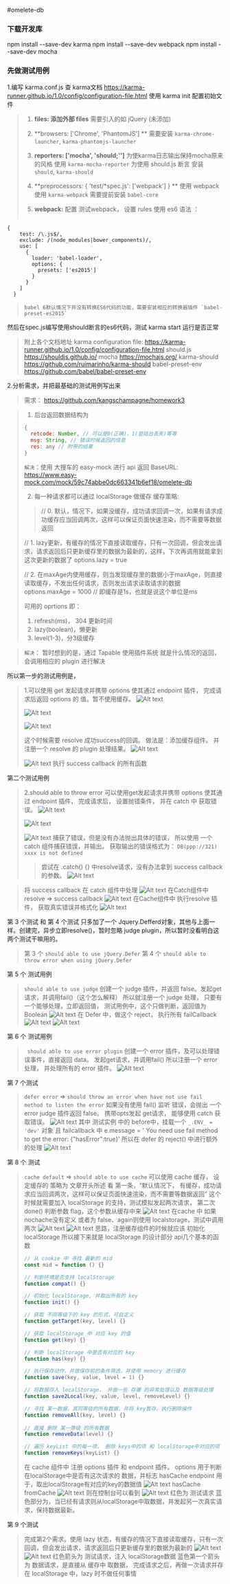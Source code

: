#omelete-db

### 下载开发库
npm install --save-dev karma
npm install --save-dev webpack
npm install --save-dev mocha

### 先做测试用例
1.编写 karma.conf.js
查 karma文档  https://karma-runner.github.io/1.0/config/configuration-file.html
使用 karma init 配置初始文件
> 1. **files:  添加外部 files**
> 需要引入的如 jQuery (未添加)
>   
> 2. **browsers:  ['Chrome', 'PhantomJS'] **
> 需要安装 `karma-chrome-launcher`, `karma-phantomjs-launcher`
> 
> 3. **reporters: ['mocha', 'should;'']**
> 为使karma日志输出保持mocha原来的风格 使用 `karma-mocha-reporter`
> 为使用 should.js 断言 安装 `should`, `karma-should`
> 
> 4. **preprocessors: { 'test/*spec.js': ['webpack'] } **
> 使用 webpack  使用 `karma-webpack`  需要提前安装 `babel-core`
> 5. **webpack:** 配置 测试webpack，
> 设置 rules 使用 es6 语法 ：
> ```javascript
	{
        test: /\.js$/,
        exclude: /(node_modules|bower_components)/,
        use: [
          {
            loader: 'babel-loader',
            options: {
              presets: ['es2015']
            }
          }
        ]
      }
> ```
> babel 6默认情况下并没有转换ES6代码的功能，需要安装相应的转换器插件 `babel-preset-es2015`

然后在spec.js编写使用should断言的es6代码，测试 karma start 运行是否正常
> 附上各个文档地址
> karma configuration file: https://karma-runner.github.io/1.0/config/configuration-file.html
> should.js https://shouldjs.github.io/
> mocha https://mochajs.org/
> karma-should https://github.com/ruimarinho/karma-should
> babel-preset-env https://github.com/babel/babel-preset-env

2.分析需求，并把最基础的测试用例写出来
> 需求： https://github.com/kangschampagne/homework3

> 1. 后台返回数据结构为
> ```javascript
> {
>   retcode: Number, // 可以是0(正确)，1(登陆台丢失)等等
>   msg: String, // 错误时候返回的信息
>   res: any // 附带的结果
> }
> ```
>  `解决`：使用 大搜车的 easy-mock 进行 api 返回
>  BaseURL: https://www.easy-mock.com/mock/59c74abbe0dc663341b6ef18/omelete-db
> 
> 2. 每一种请求都可以通过 localStorage 做缓存
> 缓存策略: 
>> // 0. 默认，情况下，如果没缓存，成功请求回调一次，如果有请求成功缓存应当回调两次，这样可以保证页面快速渲染，而不需要等数据返回
>> 
>// 1. lazy更新，有缓存的情况下直接读取缓存，只有一次回调，但会发出请求，请求返回后只更新缓存里的数据为最新的，这样，下次再调用就能拿到这次更新的数据了
> options.lazy = true
>>
>// 2. 在maxAge内使用缓存，则当发现缓存里的数据小于maxAge，则直接读取缓存，不发出任何请求，否则发出请求读取请求的数据
>options.maxAge = 1000 // 即缓存是1s，也就是说这个单位是ms
>  
> 可用的 oprtions 即：
> 1. refresh(ms)， 304 更新时间
> 2. lazy(boolean)，懒更新
> 3. level(1-3)，分3级缓存

>`解决`： 暂时想到的是，通过 Tapable 使用插件系统
> 就是什么情况的返回，会调用相应的 plugin 进行解决

 所以第一步的测试用例是， 
>1.可以使用 get 发起请求并携带 options 使其通过 endpoint 插件， 完成请求后返回 options 的 值。暂不使用缓存。
>![Alt text](./1-1.png)
>
>![Alt text](./1-2.png)
>
>![Alt text](./1-3.png)
>
>这个时候需要 resolve  成功success的回调。
>做法是：添加缓存组件。 并注册一个 resolve 的 plugin 处理结果。
>![Alt text](./1-4.png)
>
>![Alt text](./1-5.png)
>执行 success callback 的所有函数

第二个测试用例
> 2.should able to throw error
> 可以使用get发起请求并携带 options 使其通过 endpoint 插件， 完成请求后， 设置抛错条件， 并在 catch 中 获取错误。
>![Alt text](./2-1.png)
>
>![Alt text](./2-2.png)
> 
>![Alt text](./2-3.png)
> 捕获了错误，但是没有办法抛出具体的错误， 所以使用 一个 catch 组件捕获错误，并输出。
> 获取输出的错误格式为： `DB(ppp://321) xxxx is not defined`
>> 尝试在 .catch() {} 中resolve请求，没有办法拿到 success callback 的参数。
>![Alt text](./2-4.png)

> 将 success callback 在 catch 组件中处理
>![Alt text](./2-5.png)
> 在Catch组件中 resolve => success callback 
>![Alt text](./2-6.png)
> 在Cache组件中 执行resolve 插件， 获取真实错误并格式化
>![Alt text](./2-7.png)

第 3 个测试 和 第 4 个测试 只多加了一个 Jquery.Defferd对象，其他与上面一样。创建完，异步立即resolve()，暂时忽略 judge plugin，所以暂时没看明白这两个测试干嘛用的。
> 第 3 个 ` should able to use jQuery.Defer `
> 第 4 个 ` should able to throw error when using jQuery.Defer `

第 5 个 测试用例
> ` should able to use judge `
> 创建一个 judge 插件，并返回 false。发起get请求，并调用fail()（这个怎么解释）
> 所以就注册一个 judge 处理， 只要有一个能够处理，立即返回值， 测试用例中，这个只做判断，返回值为 Boolean
>![Alt text](./5-1.png)
> 在 Defer 中，做这个 reject， 执行所有 failCallback
>![Alt text](./5-2.png)
>![Alt text](./5-3.png)


第 6 个 测试用例
> ` should able to use error plugin`
> 创建一个 error 插件，及可以处理错误事件，直接返回 data。 发起get请求，并调用fail()
>所以注册一个 error 处理， 并处理所有的 error 插件。 
>![Alt text](./6-1.png)


第 7 个测试
> `defer error` => ` should throw an error when have not use fail method to listen the error `
> 如果没有使用 fail() 监听 错误，会抛出 一个 error
> judge 插件返回 false。  携带opts发起 get请求， 能够使用 catch 获取错误。
> ![Alt text](./7-1.png)
> 其中 测试实例 中的 before中，挂载一个 `_.ENV_ = 'dev'` 对象
> 且 failcallback 中 e.message = ' You need use fail method to get the error: {"hasError":true}'
> 所以在 defer 的 reject() 中进行额外 的处理
> ![Alt text](./7-2.png)


第 8 个 测试
> `cache default` => ` should able to use cache `
> 可以使用 cache 缓存，
> 设定缓存的 策略为 文章开头所述
> 看 第一条，“默认情况下， 有缓存，成功请求应当回调两次，这样可以保证页面快速渲染，而不需要等数据返回”
> 这个时候就需要加入 localStorage 的支持，测试模拟发起两次请求， 第二次done() 判断参数 flag，这个参数从缓存中来
> ![Alt text](./8-1.png)
> 在cache 中 如果 nochache没有定义 或者为 false、again则使用 localstorage，测试中调用两次
>![Alt text](./8-2.png)
>![Alt text](./8-3.png)
> 思路，注册缓存组件的时候就应该 初始化 localStorage
> 所以接下来就是 localStorage 的设计部分
> api几个基本的函数
> ```javascript
> // 从 cookie 中 寻找 最新的 mid
> const mid = function () {} 
> 
> // 判断环境是否支持 localStorage
> function compat() {} 
> 
> // 初始化 localStorage, 并取出所有的 key
> function init() {} 
> 
> // 获取 不同等级下的 key 的形式，可自定义
> function getTarget(key, level) {}
> 
> // 获取 localStorage 中 对应 key 的值
> function get(key) {}
> 
> // 判断 localStorage 中是否有对应的 key
> function has(key) {}
> 
> // 执行保存动作，并做保存前的条件筛选，并使用 memory 进行缓存
> function save(key, value, level = 1) {}
> 
> // 将数据存入 localStorage， 并做一些 存爆 的异常处理以及 数据等级处理
> function save2Local(key, value, level, removeLevel) {}
> 
> // 寻找 某一数据，其同等级的所有数据，并将 key暂存，执行删除操作
> function removeAll(key, level) {}
>  
> // 直接 删除 某一等级 的所有数据
> function removeData(level) {}
> 
> // 遍历 keyList 中的每一项， 删除 keys中的项 和 localStorage中对应的项
> function removeKeys(keyList) {}
> ```
> 在 cache 组件中
> 注册 options 插件 和 endpoint 插件。
> options 用于判断在localStorage中是否有这次请求的 数据，并标志 hasCache
> endpoint 用于，取出localStorage有对应的key的数据值
> ![Alt text](./8-4.png)
> hasCache fromCache
> ![Alt text](./8-5.png)
> 则在控制台可以看到
> ![Alt text](./8-6.png)
> 红色为 测试请求
> 蓝色部分为，当已经有请求则从localStorage中取数据，并发起另一次真实请求，保持数据最新。

第 9 个测试
> 完成第2个需求。使用 lazy 状态，有缓存的情况下直接读取缓存，只有一次回调，但会发出请求，请求返回后只更新缓存里的数据为最新的
> ![Alt text](./9-1.png)
> ![Alt text](./9-2.png)
> 红色箭头为 测试请求，注入 localStorage数据
> 蓝色第一个箭头为 数据请求，是直接从 缓存中 取数据， 完成请求之后，再做一次请求并存在 localStorage 中，lazy 时不做任何事情